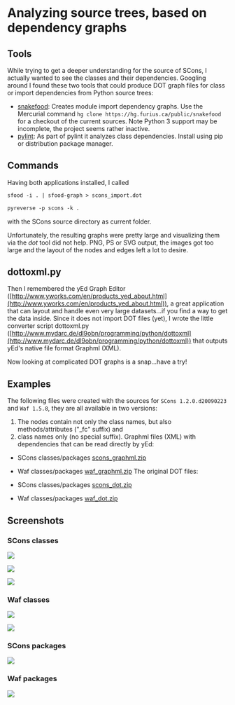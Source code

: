 
# Analyzing source trees, based on dependency graphs

## Tools

While trying to get a deeper understanding for the source of SCons, I actually wanted to see the classes and their dependencies. Googling around I found these two tools that could produce DOT graph files for class or import dependencies from Python source trees: 

* [snakefood](http://furius.ca/snakefood): Creates module import dependency graphs. Use the Mercurial command `hg clone https://hg.furius.ca/public/snakefood` for a checkout of the current sources. Note Python 3 support may be incomplete, the project seems rather inactive.
* [pylint](https://www.pylint.org/): As part of pylint it analyzes class dependencies. Install using pip or distribution package manager.

## Commands

Having both applications installed, I called 


```txt
sfood -i . | sfood-graph > scons_import.dot
```

```txt
pyreverse -p scons -k .
```
with the SCons source directory as current folder. 

Unfortunately, the resulting graphs were pretty large and visualizing them via the _dot_ tool did not help. PNG, PS or SVG output, the images got too large and the layout of the nodes and edges left a lot to desire. 


## dottoxml.py

Then I remembered the yEd Graph Editor ([http://www.yworks.com/en/products_yed_about.html](http://www.yworks.com/en/products_yed_about.html)), a great application that can layout and handle even very large datasets...if you find a way to get the data inside. Since it does not import DOT files (yet), I wrote the little converter script dottoxml.py ([http://www.mydarc.de/dl9obn/programming/python/dottoxml](http://www.mydarc.de/dl9obn/programming/python/dottoxml)) that outputs yEd's native file format Graphml (XML). 

Now looking at complicated DOT graphs is a snap...have a try! 


## Examples

The following files were created with the sources for `SCons 1.2.0.d20090223` and `Waf 1.5.8`, they are all available in two versions: 

1. The nodes contain not only the class names, but also methods/attributes ("_fc" suffix) and 
1. class names only (no special suffix). 
Graphml files (XML) with dependencies that can be read directly by yEd: 

* SCons classes/packages [scons_graphml.zip](scons_graphml.zip) 
* Waf classes/packages [waf_graphml.zip](waf_graphml.zip) 
The original DOT files: 

* SCons classes/packages [scons_dot.zip](scons_dot.zip) 
* Waf classes/packages [waf_dot.zip](waf_dot.zip) 

## Screenshots


### SCons classes

![](/home/dirk/programming/python/tohh/structure/dots/classes_scons.png)

![](/home/dirk/programming/python/tohh/structure/dots/classes_scons_close1.png)

![](/home/dirk/programming/python/tohh/structure/dots/classes_scons_close2.png)


### Waf classes

![](/home/dirk/programming/python/tohh/structure/dots/classes_waf.png)

![](/home/dirk/programming/python/tohh/structure/dots/classes_waf_close1.png)


### SCons packages

![](/home/dirk/programming/python/tohh/structure/dots/packages_scons.png)


### Waf packages

![](/home/dirk/programming/python/tohh/structure/dots/packages_waf.png)
